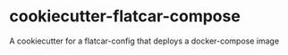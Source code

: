 # cookiecutter-flatcar-compose
A cookiecutter for a flatcar-config that deploys a docker-compose image
